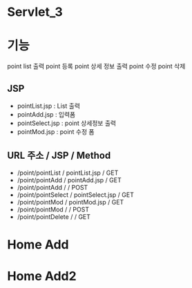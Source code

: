 # Servlet_3
 
 # 기능
 point list 출력
 point 등록
 point 상세 정보 출력
 point 수정
 point 삭제
 
 
 ## JSP
 - pointList.jsp	: List 출력
 - pointAdd.jsp		: 입력폼
 - pointSelect.jsp	: point 상세정보 출력
 - pointMod.jsp		: point 수정 폼
 
 ## URL 주소				/		JSP			/ Method
 - /point/pointList		/ pointList.jsp		/ GET
 - /point/pointAdd		/ pointAdd.jsp		/ GET
 - /point/pointAdd		/					/ POST
 - /point/pointSelect	/ pointSelect.jsp	/ GET
 - /point/pointMod		/ pointMod.jsp		/ GET
 - /point/pointMod		/					/ POST
 - /point/pointDelete	/ 					/ GET

# Home Add
# Home Add2

